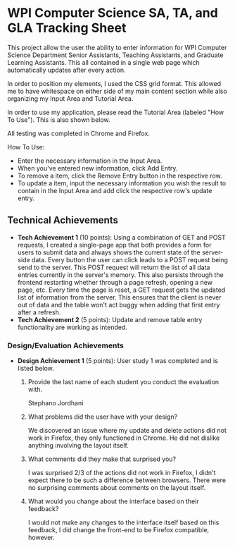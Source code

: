 # WPI Computer Science SA, TA, and GLA Tracking Sheet
This project allow the user the ability to enter information for WPI Computer Science Department Senior Assistants, Teaching Assistants, and Graduate Learning Assistants. This all contained in a single web page which automatically updates after every action. 

In order to position my elements, I used the CSS grid format. This allowed me to have whitespace on either side of my main content section while also organizing my Input Area and Tutorial Area. 

In order to use my application, please read the Tutorial Area (labeled "How To Use"). This is also shown below. 

All testing was completed in Chrome and Firefox. 

How To Use:
- Enter the necessary information in the Input Area.
- When you've entered new information, click Add Entry.
- To remove a item, click the Remove Entry button in the respective row.
- To update a item, input the necessary information you wish the result to contain in the Input Area and add click the respective row's update entry.

## Technical Achievements
- **Tech Achievement 1** (10 points): Using a combination of GET and POST requests, I created a single-page app that both provides a form for users to submit data and always shows the current state of the server-side data. Every button the user can click leads to a POST request being send to the server. This POST request will return the list of all data entries currently in the server's memory. This also persists through the frontend restarting whether through a page refresh, opening a new page, etc. Every time the page is reset, a GET request gets the updated list of information from the server. This ensures that the client is never out of data and the table won't act buggy when adding that first entry after a refresh.
- **Tech Achievement 2** (5 points): Update and remove table entry functionality are working as intended.

### Design/Evaluation Achievements
- **Design Achievement 1** (5 points): User study 1 was completed and is listed below.

    1. Provide the last name of each student you conduct the evaluation with.

        Stephano Jordhani

    2. What problems did the user have with your design?

        We discovered an issue where my update and delete actions did not work in Firefox, they only functioned in Chrome. He did not dislike anything involving the layout itself.

    3. What comments did they make that surprised you?

        I was surprised 2/3 of the actions did not work in Firefox, I didn't expect there to be such a difference between browsers. There were no surprising comments about comments on the layout itself.

    4. What would you change about the interface based on their feedback?

        I would not make any changes to the interface itself based on this feedback, I did change the front-end to be Firefox compatible, however. 

